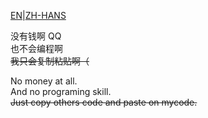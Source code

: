 <!DOCTYPE HTML>
<meta charset="UTF-8">
<html>

<head>
	<!-- IDK what i need to write at here actually -->
</head>

<body>
	<p><a href="#en">EN</a>|<a href="#zh">ZH-HANS</a></p>
	<p id="zh"><a>没有钱啊 QQ</a><br /><a>也不会编程啊</a><br /><a><del>我只会复制粘贴啊（</del></a></p>
	<p id="en"><a>No money at all.</a><br /><a>And no programing skill.</a><br /><a><del>Just copy others code and paste on mycode.</del></p>
</body>

</html>
